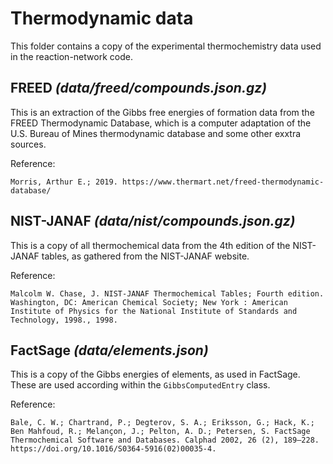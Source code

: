 # Thermodynamic data

This folder contains a copy of the experimental thermochemistry data used in the 
reaction-network code.


## FREED _(data/freed/compounds.json.gz)_

This is an extraction of the Gibbs free energies of formation data from the FREED Thermodynamic
Database, which is a computer adaptation of the U.S. Bureau of Mines thermodynamic
database and some other exxtra sources.

Reference:

    Morris, Arthur E.; 2019. https://www.thermart.net/freed-thermodynamic-database/


## NIST-JANAF _(data/nist/compounds.json.gz)_

This is a copy of all thermochemical data from the 4th edition of the NIST-JANAF tables,
as gathered from the NIST-JANAF website.

Reference:

    Malcolm W. Chase, J. NIST-JANAF Thermochemical Tables; Fourth edition. Washington, DC: American Chemical Society; New York : American Institute of Physics for the National Institute of Standards and Technology, 1998., 1998.


## FactSage _(data/elements.json)_

This is a copy of the Gibbs energies of elements, as used in FactSage. These are used
according within the `GibbsComputedEntry` class.

Reference:

    Bale, C. W.; Chartrand, P.; Degterov, S. A.; Eriksson, G.; Hack, K.; Ben Mahfoud, R.; Melançon, J.; Pelton, A. D.; Petersen, S. FactSage Thermochemical Software and Databases. Calphad 2002, 26 (2), 189–228. https://doi.org/10.1016/S0364-5916(02)00035-4.




